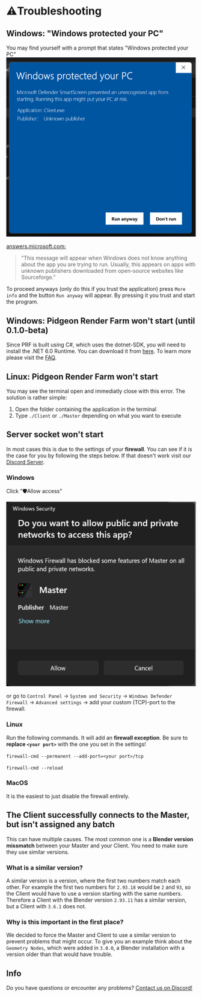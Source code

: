 # ⚠️Troubleshooting
## Windows: "Windows protected your PC"
You may find yourself with a prompt that states "Windows protected your PC"
<img src="images/smartscreen.png" width="512"/>

[answers.microsoft.com:](https://answers.microsoft.com/en-us/windows/forum/all/i-get-the-windows-protected-your-pc-message-is-my/c4d4f9c5-43b3-42ca-a199-dd253222915b)
> "This message will appear when Windows does not know anything about the app you are trying to run. Usually, this appears on apps with unknown publishers downloaded from open-source websites like Sourceforge."

To proceed anyways (only do this if you trust the application) press ``More info`` and the button ``Run anyway`` will appear. By pressing it you trust and start the program.

## Windows: Pidgeon Render Farm won't start (until 0.1.0-beta)
Since PRF is built using C#, which uses the dotnet-SDK, you will need to install the .NET 6.0 Runtime. You can download it from [here](https://dotnet.microsoft.com/download/dotnet/6.0). To learn more please visit the [FAQ](FAQ.md#what-is-dotnet-net).

## Linux: Pidgeon Render Farm won't start
You may see the terminal open and immediatly close with this error. The solution is rather simple:
1. Open the folder containing the application in the terminal
2. Type ``./Client`` or ``./Master`` depending on what you want to execute

## Server socket won't start
In most cases this is due to the settings of your **firewall**. You can see if it is the case for you by following the steps below. If that doesn't work visit our [Discord Server](https://discord.gg/cnFdGQP).

### Windows
Click "🛡️Allow access"

<img src="images/windows-security.png" width="512"/>

or go to ``Control Panel`` -> ``System and Security`` -> ``Windows Defender Firewall`` -> ``Advanced settings`` -> add your custom (TCP)-port to the firewall.

### Linux
Run the following commands. It will add an **firewall exception**. Be sure to **replace ``<your port>``** with the one you set in the settings!

``firewall-cmd --permanent --add-port=<your port>/tcp``

``firewall-cmd --reload``

### MacOS
It is the easiest to just disable the firewall entirely.

## The Client successfully connects to the Master, but isn't assigned any batch
This can have multiple causes. The most common one is a **Blender version missmatch** between your Master and your Client.
You need to make sure they use similar versions.

### What is a similar version?
A similar version is a version, where the first two numbers match each other.
For example the first two numbers for ``2.93.18`` would be ``2`` and ``93``, so the Client would have to use a version starting with the same numbers. Therefore a Client with the Blender version ``2.93.11`` has a similar version, but a Client with ``3.6.1`` does not.

### Why is this important in the first place?
We decided to force the Master and Client to use a similar version to prevent problems that might occur.
To give you an example think about the ``Geometry Nodes``, which were added in ``3.0.0``, a Blender installation with a version older than that would have trouble.

## Info
Do you have questions or encounter any problems? [Contact us on Discord!](https://discord.gg/cnFdGQP)